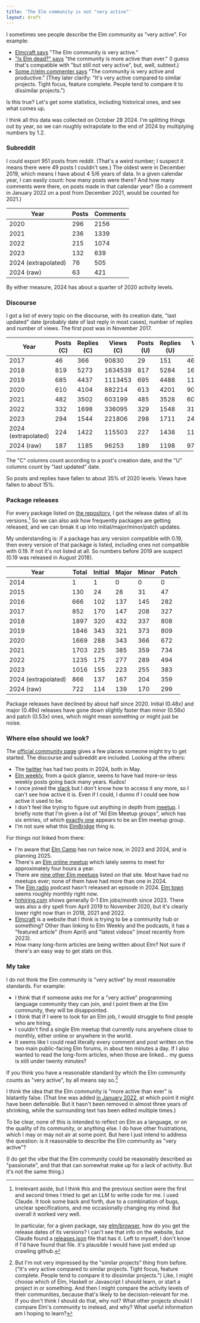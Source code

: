 ```yaml
---
title: 'The Elm community is not "very active"'
layout: draft
---
```


I sometimes see people describe the Elm community as "very active". For example:

* [Elmcraft says](https://elmcraft.org/lore/elm-core-development) "The
Elm community is very active."
* ["Is Elm dead?" says](https://iselmdead.info/) "the community is more active than ever." (I guess that's compatible with "but still not very active", but, well, subtext.)
* [Some /r/elm commenter says](https://www.reddit.com/r/elm/comments/1g27p6a/where_is_the_elmcompiler_being_developed/lrm1pgq/) "The community is very active and productive." (They later clarify: "It's very active compared to similar projects. Tight focus, feature complete. People tend to compare it to dissimilar projects.")

Is this true? Let's get some statistics, including historical ones, and see what comes up.

I think all this data was collected on October 28 2024. I'm splitting things out by year, so we can roughly extrapolate to the end of 2024 by multiplying numbers by 1.2.

### Subreddit

I could export 951 posts from reddit. (That's a weird number; I suspect it means there were 49 posts I couldn't see.) The oldest were in December 2019, which means I have about 4 5/6 years of data. In a given calendar year, I can easily count: how many posts were there? And how many comments were there, on posts made in that calendar year? (So a comment in January 2022 on a post from December 2021, would be counted for 2021.)

| **Year**                | **Posts** | **Comments** |
|-------------------------|-----------|--------------|
| 2020                    | 296       | 2156         |
| 2021                    | 236       | 1339         |
| 2022                    | 215       | 1074         |
| 2023                    | 132       | 639          |
| 2024 (extrapolated)     | 76        | 505          |
| 2024 (raw)              | 63        | 421          |

By either measure, 2024 has about a quarter of 2020 activity levels.

### Discourse

I got a list of every topic on the discourse, with its creation date, "last updated" date (probably date of last reply in most cases), number of replies and number of views. The first post was in November 2017.

| **Year**                | **Posts (C)** | **Replies (C)** | **Views (C)** | **Posts (U)** | **Replies (U)** | **Views (U)** |
|-------------------------|---------------|-----------------|---------------|---------------|-----------------|---------------|
| 2017                    | 46            | 366             | 90830         | 29            | 151             | 46081         |
| 2018                    | 819           | 5273            | 1634539       | 817           | 5284            | 1617704       |
| 2019                    | 685           | 4437            | 1113453       | 695           | 4488            | 1137001       |
| 2020                    | 610           | 4104            | 882214        | 613           | 4201            | 908361        |
| 2021                    | 482           | 3502            | 603199        | 485           | 3528            | 608075        |
| 2022                    | 332           | 1698            | 336095        | 329           | 1548            | 319918        |
| 2023                    | 294           | 1544            | 221806        | 298           | 1711            | 243834        |
| 2024 (extrapolated)     | 224           | 1422            | 115503        | 227           | 1438            | 116898        |
| 2024 (raw)              | 187           | 1185            | 96253         | 189           | 1198            | 97415         |

The "C" columns count according to a post's creation date, and the "U" columns count by "last updated" date.

So posts and replies have fallen to about 35% of 2020 levels. Views have fallen to about 15%.

### Package releases

For every package listed on [the repository](https://package.elm-lang.org/), I got the release dates of all its versions.[^claude] So we can also ask how frequently packages are getting released, and we can break it up into initial/major/minor/patch updates.

[^claude]: Irrelevant aside, but I think this and the previous section were the first and second times I tried to get an LLM to write code for me. I used Claude. It took some back and forth, due to a combination of bugs, unclear specifications, and me occasionally changing my mind. But overall it worked very well.

    In particular, for a given package, say [elm/browser](https://package.elm-lang.org/packages/elm/browser/), how do you get the release dates of its versions? I can't see that info on the website, but Claude found a [releases.json](https://package.elm-lang.org/packages/elm/browser/releases.json) file that has it. Left to myself, I don't know if I'd have found that file. it's plausible I would have just ended up crawling github.

My understanding is: if a package has any version compatible with 0.19, then every version of that package is listed, including ones not compatible with 0.19. If not it's not listed at all. So numbers before 2019 are suspect (0.19 was released in August 2018).

| **Year**                | **Total** | **Initial** | **Major** | **Minor** | **Patch** |
|-------------------------|-----------|-------------|-----------|-----------|-----------|
| 2014                    | 1         | 1           | 0         | 0         | 0         |
| 2015                    | 130       | 24          | 28        | 31        | 47        |
| 2016                    | 666       | 102         | 137       | 145       | 282       |
| 2017                    | 852       | 170         | 147       | 208       | 327       |
| 2018                    | 1897      | 320         | 432       | 337       | 808       |
| 2019                    | 1846      | 343         | 321       | 373       | 809       |
| 2020                    | 1669      | 288         | 343       | 366       | 672       |
| 2021                    | 1703      | 225         | 385       | 359       | 734       |
| 2022                    | 1235      | 175         | 277       | 289       | 494       |
| 2023                    | 1016      | 155         | 223       | 255       | 383       |
| 2024 (extrapolated)     | 866       | 137         | 167       | 204       | 359       |
| 2024 (raw)              | 722       | 114         | 139       | 170       | 299       |

Package releases have declined by about half since 2020. Initial (0.48x) and major (0.49x) releases have gone down slightly faster than minor (0.56x) and patch (0.53x) ones, which might mean something or might just be noise.

### Where else should we look?

The [official community page](https://elm-lang.org/community) gives a few places someone might try to get started. The discourse and subreddit are included. Looking at the others:

* The [twitter](https://twitter.com/elmlang) has had two posts in 2024, both in May.
* [Elm weekly](https://www.elmweekly.nl/), from a quick glance, seems to have had more-or-less weekly posts going back many years. Kudos!
* I once joined the [slack](https://elm-lang.org/community/slack) but I don't know how to access it any more, so I can't see how active it is. Even if I could, I dunno if I could see how active it used to be.
* I don't feel like trying to figure out anything in depth from [meetup](https://www.meetup.com/topics/elm-programming/all/). I briefly note that I'm given a list of "All Elm Meetup groups", which has six entries, of which [exactly one](https://www.meetup.com/elm-gothenburg/) appears to be an Elm meetup group.
* I'm not sure what this [ElmBridge](https://github.com/elmbridge) thing is.

For things not linked from there:

* I'm aware that [Elm Camp](https://elm.camp/elm-camp-archive) has run twice now, in 2023 and 2024, and is planning 2025.
* There's an [Elm online meetup](https://meetdown.app/group/10561/Elm-Online-Meetup) which lately seems to meet for approximately four hours a year.
* There are [nine other Elm meetups](https://meetdown.app/search/elm) listed on that site. Most have had no meetups ever; none of them have had more than one in 2024.
* The [Elm radio](https://elm-radio.com/) podcast hasn't released an episode in 2024. [Elm town](https://elm.town/) seems roughly monthly right now.
* [hnhiring.com](https://hnhiring.com/trends?technologies=elm) shows generally 0-1 Elm jobs/month since 2023. There was also a dry spell from April 2019 to November 2020, but it's clearly lower right now than in 2018, 2021 and 2022.
* [Elmcraft](https://elmcraft.org/) is a website that I think is trying to be a community hub or something? Other than linking to Elm Weekly and the podcasts, it has a "featured article" (from April) and "latest videos" (most recently from 2023).
* How many long-form articles are being written about Elm? Not sure if there's an easy way to get stats on this.

### My take

I do not think the Elm community is "very active" by most reasonable standards. For example:

* I think that if someone asks me for a "very active" programming language community they can join, and I point them at the Elm community, they will be disappointed.
* I think that if I were to look for an Elm job, I would struggle to find people who are hiring.
* I couldn't find a single Elm meetup that currently runs anywhere close to monthly, either online or anywhere in the world.
* It seems like I could read literally every comment and post written on the two main public-facing Elm forums, in about ten minutes a day. If I also wanted to read the long-form articles, when those are linked... my guess is still under twenty minutes?

If you think you have a reasonable standard by which the Elm community counts as "very active", by all means say so.[^similar]

[^similar]: But I'm not very impressed by the "similar projects" thing from before. ("It's very active compared to similar projects. Tight focus, feature complete. People tend to compare it to dissimilar projects.") Like, I might choose which of Elm, Haskell or Javascript I should learn, or start a project in or something. And then I might compare the activity levels of their communities, because that's likely to be decision-relevant for me. If you don't think I should do that, why not? What other projects should I compare Elm's community to instead, and why? What useful information am I hoping to learn?

I think the idea that the Elm community is "more active than ever" is blatantly false. (That line was added [in January 2022](https://github.com/sylbru/is-elm-dead/commit/4d23790b00f6b2ec86caaaeb3895f92d4168d4d2), at which point it might have been defensible. But it hasn't been removed in almost three years of shrinking, while the surrounding text has been edited multiple times.)

To be clear, none of this is intended to reflect on Elm as a language, or on the quality of its community, or anything else. I do have other frustrations, which I may or may not air at some point. But here I just intend to address the question: is it reasonable to describe the Elm community as "very active"?

(I do get the vibe that the Elm community could be reasonably described as "passionate", and that that can somewhat make up for a lack of activity. But it's not the same thing.)
